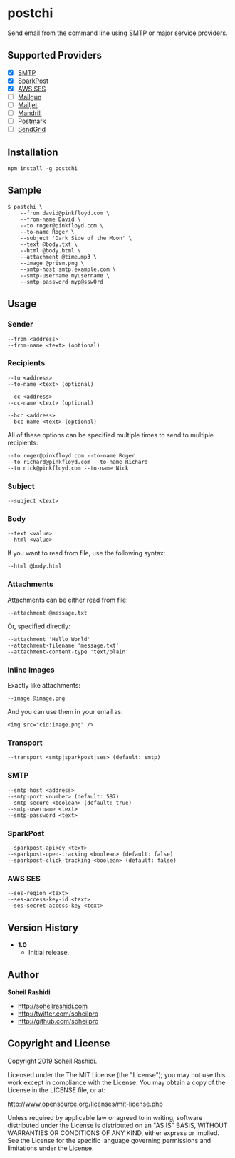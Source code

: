 # postchi
Send email from the command line using SMTP or major service providers.

## Supported Providers
- [x] [SMTP](https://en.wikipedia.org/wiki/Simple_Mail_Transfer_Protocol)
- [x] [SparkPost](https://sparkpost.com)
- [x] [AWS SES](https://aws.amazon.com/ses)
- [ ] [Mailgun](https://mailgun.com)
- [ ] [Mailjet](https://mailjet.com)
- [ ] [Mandrill](https://mandrill.com)
- [ ] [Postmark](https://postmarkapp.com)
- [ ] [SendGrid](https://sendgrid.com)

## Installation

```
npm install -g postchi
```

## Sample
```
$ postchi \
    --from david@pinkfloyd.com \
    --from-name David \
    --to roger@pinkfloyd.com \
    --to-name Roger \
    --subject 'Dark Side of the Moon' \
    --text @body.txt \
    --html @body.html \
    --attachment @time.mp3 \
    --image @prism.png \
    --smtp-host smtp.example.com \
    --smtp-username myusername \
    --smtp-password myp@ssw0rd
```

## Usage
### Sender
```
--from <address>
--from-name <text> (optional)
```

### Recipients
```
--to <address>
--to-name <text> (optional)
```

```
--cc <address>
--cc-name <text> (optional)
```

```
--bcc <address>
--bcc-name <text> (optional)
```

All of these options can be specified multiple times to send to multiple recipients:

```
--to roger@pinkfloyd.com --to-name Roger
--to richard@pinkfloyd.com --to-name Richard
--to nick@pinkfloyd.com --to-name Nick
```

### Subject
```
--subject <text>
```

### Body
```
--text <value>
--html <value>
```

If you want to read from file, use the following syntax:

```
--html @body.html
```

### Attachments
Attachments can be either read from file:

```
--attachment @message.txt
```

Or, specified directly:

```
--attachment 'Hello World'
--attachment-filename 'message.txt'
--attachment-content-type 'text/plain'
```

### Inline Images
Exactly like attachments:

```
--image @image.png
```

And you can use them in your email as:

```
<img src="cid:image.png" />
```

### Transport
```
--transport <smtp|sparkpost|ses> (default: smtp)
```

### SMTP
```
--smtp-host <address>
--smtp-port <number> (default: 587)
--smtp-secure <boolean> (default: true)
--smtp-username <text>
--smtp-password <text>
```

### SparkPost
```
--sparkpost-apikey <text>
--sparkpost-open-tracking <boolean> (default: false)
--sparkpost-click-tracking <boolean> (default: false)
```

### AWS SES
```
--ses-region <text>
--ses-access-key-id <text>
--ses-secret-access-key <text>
```

## Version History
+ **1.0**
	+ Initial release.

## Author
**Soheil Rashidi**

+ http://soheilrashidi.com
+ http://twitter.com/soheilpro
+ http://github.com/soheilpro

## Copyright and License
Copyright 2019 Soheil Rashidi.

Licensed under the The MIT License (the "License");
you may not use this work except in compliance with the License.
You may obtain a copy of the License in the LICENSE file, or at:

http://www.opensource.org/licenses/mit-license.php

Unless required by applicable law or agreed to in writing, software
distributed under the License is distributed on an "AS IS" BASIS,
WITHOUT WARRANTIES OR CONDITIONS OF ANY KIND, either express or implied.
See the License for the specific language governing permissions and
limitations under the License.
